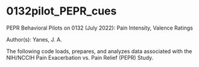 # 0132pilot_PEPR_cues

PEPR Behavioral Pilots on 0132 (July 2022): Pain Intensity, Valence Ratings  

Author(s): Yanes, J. A.  

The following code loads, prepares, and analyzes data associated with the NIH/NCCIH Pain Exacerbation vs. Pain Relief (PEPR) Study.
